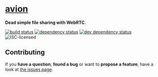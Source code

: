 # [avion](http://avion.jannisr.de)

**Dead simple file sharing with WebRTC.**

[![build status](https://img.shields.io/travis/derhuerst/avion.svg)](https://travis-ci.org/derhuerst/avion)
[![dependency status](https://img.shields.io/david/derhuerst/avion.svg)](https://david-dm.org/derhuerst/avion)
[![dev dependency status](https://img.shields.io/david/dev/derhuerst/avion.svg)](https://david-dm.org/derhuerst/avion#info=devDependencies)
![ISC-licensed](https://img.shields.io/github/license/derhuerst/avion.svg)


## Contributing

If you **have a question**, **found a bug** or want to **propose a feature**, have a look at [the issues page](https://github.com/derhuerst/avion/issues).
